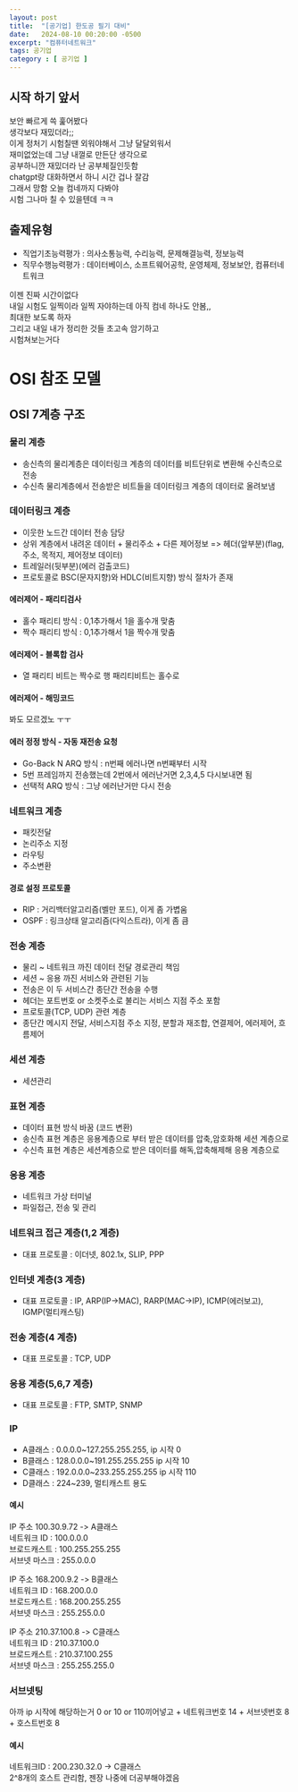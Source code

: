 ```yaml
---
layout: post
title:  "[공기업] 한도공 필기 대비"
date:   2024-08-10 00:20:00 -0500
excerpt: "컴퓨터네트워크"
tags: 공기업
category : [ 공기업 ]
---
```


## 시작 하기 앞서

보안 빠르게 쓱 훑어봤다  
생각보다 재밌더라;;  
이게 정처기 시험칠땐 외워야해서 그냥 달달외워서  
재미없었는데 그냥 내껄로 만든단 생각으로  
공부하니깐 재밌더라 난 공부체질인듯함  
chatgpt랑 대화하면서 하니 시간 겁나 잘감  
그래서 망함 오늘 컴네까지 다봐야  
시험 그나마 칠 수 있을텐데 ㅋㅋ  


## 출제유형

+ 직업기초능력평가 : 의사소통능력, 수리능력, 문제해결능력, 정보능력
+ 직무수행능력평가 : 데이터베이스, 소프트웨어공학, 운영체제, 정보보안, 컴퓨터네트워크
 
이젠 진짜 시간이없다  
내일 시험도 일찍이라 일찍 자야하는데 아직 컴네 하나도 안봄,,  
최대한 보도록 하자  
그리고 내일 내가 정리한 것들 초고속 암기하고  
시험쳐보는거다  


# OSI 참조 모델

## OSI 7계층 구조

### 물리 계층

+ 송신측의 물리계층은 데이터링크 계층의 데이터를 비트단위로 변환해 수신측으로 전송
+ 수신측 물리계층에서 전송받은 비트들을 데이터링크 계층의 데이터로 올려보냄

### 데이터링크 계층

+ 이웃한 노드간 데이터 전송 담당
+ 상위 계층에서 내려온 데이터 + 물리주소 + 다른 제어정보   => 헤더(앞부분)(flag, 주소, 목적지, 제어정보 데이터)
+ 트레일러(뒷부분)(에러 검출코드)
+ 프로토콜로 BSC(문자지향)와 HDLC(비트지향) 방식 절차가 존재

#### 에러제어 - 패리티검사

+ 홀수 패리티 방식 : 0,1추가해서 1을 홀수개 맞춤
+ 짝수 패리티 방식 : 0,1추가해서 1을 짝수개 맞춤

#### 에러제어 - 블록합 검사

+ 열 패리티 비트는 짝수로 행 패리티비트는 홀수로

#### 에러제어 - 해밍코드

봐도 모르겠노 ㅜㅜ

#### 에러 정정 방식 - 자동 재전송 요청

+ Go-Back N ARQ 방식 : n번째 에러나면 n번째부터 시작  
+ 5번 프레임까지 전송했는데 2번에서 에러난거면 2,3,4,5 다시보내면 됨
+ 선택적 ARQ 방식 : 그냥 에러난거만 다시 전송

### 네트워크 계층

+ 패킷전달
+ 논리주소 지정
+ 라우팅
+ 주소변환

#### 경로 설정 프로토콜

+ RIP : 거리백터알고리즘(벨만 포드), 이게 좀 가볍움
+ OSPF : 링크상태 알고리즘(다익스트라), 이게 좀 큼

### 전송 계층

+ 물리 ~ 네트워크 까진 데이터 전달 경로관리 책임
+ 세션 ~ 응용 까진 서비스와 관련된 기능
+ 전송은 이 두 서비스간 종단간 전송을 수행
+ 헤더는 포트번호 or 소켓주소로 불리는 서비스 지점 주소 포함
+ 프로토콜(TCP, UDP) 관련 계층
+ 종단간 메시지 전달, 서비스지점 주소 지정, 분할과 재조합, 연결제어, 에러제어, 흐름제어

### 세션 계층

+ 세션관리

### 표현 계층

+ 데이터 표현 방식 바꿈 (코드 변환)
+ 송신측 표현 계층은 응용계층으로 부터 받은 데이터를 압축,암호화해 세션 계층으로
+ 수신측 표현 계층은 세션계층으로 받은 데이터를 해독,압축해제해 응용 계층으로

### 응용 계층

+ 네트워크 가상 터미널
+ 파일접근, 전송 및 관리


### 네트워크 접근 계층(1,2 계층)

+ 대표 프로토콜 : 이더넷, 802.1x, SLIP, PPP

### 인터넷 계층(3 계층)

+ 대표 프로토콜 : IP, ARP(IP->MAC), RARP(MAC->IP), ICMP(에러보고), IGMP(멀티캐스팅)

### 전송 계층(4 계층)

+ 대표 프로토콜 : TCP, UDP

### 응용 계층(5,6,7 계층)

+ 대표 프로토콜 : FTP, SMTP, SNMP

### IP

+ A클래스 : 0.0.0.0~127.255.255.255, ip 시작 0
+ B클래스 : 128.0.0.0~191.255.255.255 ip 시작 10
+ C클래스 : 192.0.0.0~233.255.255.255 ip 시작 110
+ D클래스 : 224~239, 멀티캐스트 용도

#### 예시

IP 주소 100.30.9.72 -> A클래스  
네트워크 ID : 100.0.0.0  
브로드캐스트 : 100.255.255.255  
서브넷 마스크 : 255.0.0.0  

IP 주소 168.200.9.2 -> B클래스  
네트워크 ID : 168.200.0.0  
브로드캐스트 : 168.200.255.255  
서브넷 마스크 : 255.255.0.0   

IP 주소 210.37.100.8 -> C클래스  
네트워크 ID : 210.37.100.0  
브로드캐스트 : 210.37.100.255  
서브넷 마스크 : 255.255.255.0 

### 서브넷팅

아까 ip 시작에 해당하는거 0 or 10 or 110끼어넣고 + 네트워크번호 14 + 서브넷번호 8 + 호스트번호 8  

#### 예시  
네트워크ID : 200.230.32.0 -> C클래스  
2^8개의 호스트 관리함, 젠장 나중에 더공부해야겠음

